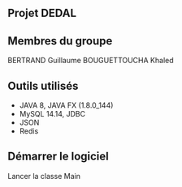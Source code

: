 ## Projet DEDAL

## Membres du groupe
BERTRAND Guillaume
BOUGUETTOUCHA Khaled

## Outils utilisés
* JAVA 8, JAVA FX (1.8.0_144)
* MySQL 14.14, JDBC
* JSON
* Redis

## Démarrer le logiciel 
Lancer la classe Main